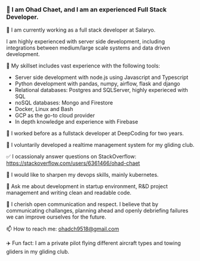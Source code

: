 ### 👋 I am Ohad Chaet, and I am an experienced Full Stack Developer.

🔭 I am currently working as a full stack developer at Salaryo.

I am highly experienced with server side development, including integrations between medium/large scale systems and data driven development.

🔨 My skillset includes vast experience with the following tools:

- Server side development with node.js using Javascript and Typescript
- Python development with pandas, numpy, airflow, flask and django
- Relational databases: Postgres and SQLServer, highly experieced with SQL
- noSQL databases: Mongo and Firestore
- Docker, Linux and Bash
- GCP as the go-to cloud provider
- In depth knowledge and experience with Firebase

💼 I worked before as a fullstack developer at DeepCoding for two years.

🌹 I voluntarily developed a realtime management system for my gliding club. 

✅ I ocassionaly answer questions on StackOverflow: https://stackoverflow.com/users/6361466/ohad-chaet

🌱 I would like to sharpen my devops skills, mainly kubernetes.

💬 Ask me about development in startup environment, R&D project management and writing clean and readable code.

💁‍ I cherish open communication and respect. I believe that by communicating challanges, planning ahead and openly debriefing failures we can improve ourselves for the future.

📫 How to reach me: ohadch9518@gmail.com

✈️ Fun fact: I am a private pilot flying different aircraft types and towing gliders in my gliding club.
